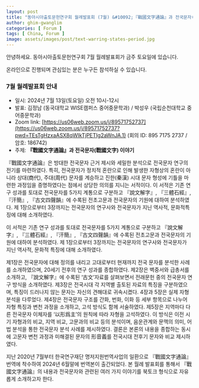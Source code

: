 ```yaml
---
layout: post
title: "동아시아출토문헌연구회 월례발표회 (7월) &#10092;『戰國文字通論』과 전국문자(戰國文字) 이야기&#10093;"
author: ghim-gwanglim
categories: [ Forum ]
tags: [ China, Forum ]
image: assets/images/post/text-warring-states-period.jpg
---
```


안녕하세요. 동아시아출토문헌연구회 7월 월례발표회가 금주 토요일에 있습니다. 

온라인으로 진행되며 관심있는 분은 누구든 참석하실 수 있습니다. 

### 7월 월례발표회 안내

- 일시: 2024년 7월 13일(토요일) 오전 10시-12시
- 발표: 김정남 (동국대학교 WISE캠퍼스 중어중문학과) / 박성우 (국립순천대학교 중어중문학과)
- Zoom link: [https://us06web.zoom.us/j/89571752737](https://us06web.zoom.us/j/89571752737?pwd=TEsTgHzxaASX8qWIkTjPETIg2aWnJA.1) (회의 ID: 895 7175 2737 / 암호: 186742)
- 주제: __『戰國文字通論』과 전국문자(戰國文字) 이야기__

『戰國文字通論』은 방대한 전국문자 근거 제시와 세밀한 분석으로 전국문자 연구의 전기를 마련하였다. 특히, 전국문자가 정치적 혼란으로 인해 발생한 자형상의 혼란이 아니라 상대(商代), 주대(周代) 문자를 계승하고 진한(秦漢) 시대 문자 형성에 기틀을 마련한 과정임을 증명하였다는 점에서 상당한 의의를 지니는 서적이다. 이 서적은 기존 연구 성과를 토대로 전국문자를 5가지 계통으로 구분하고 『說文解字』, 『三體石經』, 『汗簡』, 『古文四聲韻』에 수록된 전초고문과 전국문자의 기원에 대하여 분석하였다. 제 1장으로부터 3장까지는 전국문자의 연구사와 전국문자가 지닌 역사적, 문화적특징에 대해 소개하였다.

이 서적은 기존 연구 성과를 토대로 전국문자를 5가지 계통으로 구분하고 『說文解字』, 『三體石經』, 『汗簡』, 『古文四聲韻』에 수록된 전초고문과 전국문자의 기원에 대하여 분석하였다. 제 1장으로부터 3장까지는 전국문자의 연구사와 전국문자가 지닌 역사적, 문화적 특징에 대해 소개하였다.

제1장은 전국문자에 대해 정의를 내리고 고대로부터 현재까지 전국 문자를 분석한 사례를 소개하였으며, 20세기 전후의 연구 성과를 종합하였다. 제2장은 벽중서와 급총서를 소개하고, 『說文解字』에 수록된 ‘古文’자료를 살펴보면서 전래문헌 중의 전국문자 연구 방식을 소개하였다. 제3장은 전국시대 각 지역별 출토된 자료의 특징을 구분하였으며, 특징이 드러나지 않는 문자는 자신의 견해대로 귀속시켰다. 4장과 5장은 실제 자형 분석을 다루었다. 제4장은 전국문자 구조를 간화, 번화, 이화 등 세부 항목으로 나누어 자형 특징과 변천 과정을 소개하고, 고석 방식도 함께 서술하였다. 제5장은 지역마다 다른 전국문자 이체자를 ‘以形爲主’의 원칙에 따라 자형을 고석하였다. 이 방식은 이전 시기 자형과의 비교, 지역 비교, 고문과의 비교 등의 분석이며, 음운관계와 문맥의 의미, 어법 분석을 통한 전국문자 분석 사례를 제시하였다. 결론은 본론의 내용을 종합하는 동시에 고문자 변천 과정과 미해결된 문자의 形音義를 전국시대 전후기 문자와 비교 제시하였다.

지난 2020년 7월부터 한국연구재단 명저지원번역사업의 일환으로 『戰國文字通論』 번역에 착수하여 2024년 6월말에 번역본이 출간되었다. 본 월례 발표회를 통해서 『戰國文字通論』의 내용과 전국문자와 관련된 여러 가지 이야기를 북토크 형식으로 자유롭게 소개하고자 한다.
